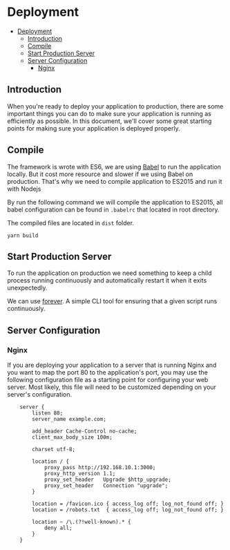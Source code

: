 # Deployment

- [Deployment](#deployment)
    - [Introduction](#introduction)
    - [Compile](#compile)
    - [Start Production Server](#start-production-server)
    - [Server Configuration](#server-configuration)
        - [Nginx](#nginx)

<a name="introduction"></a>

## Introduction

When you're ready to deploy your application to production, there are some important things you can do to make sure your application is running as efficiently as possible. In this document, we'll cover some great starting points for making sure your application is deployed properly.

<a name="compile"></a>

## Compile

The framework is wrote with ES6, we are using [Babel](https://babeljs.io/) to run the application locally. But it cost more resource and slower if we using Babel on production. That's why we need to compile application to ES2015 and run it with Nodejs

By run the following command we will compile the application to ES2015, all babel configuration can be found in `.babelrc` that located in root directory.

The compiled files are located in `dist` folder.

```
yarn build
```

<a name="start-production-server"></a>

## Start Production Server

To run the application on production we need something to keep a child process running continuously and automatically restart it when it exits unexpectedly.

We can use [forever](https://github.com/foreverjs/forever). A simple CLI tool for ensuring that a given script runs continuously.


<a name="server-configuration"></a>

## Server Configuration

<a name="nginx"></a>

### Nginx

If you are deploying your application to a server that is running Nginx and you want to map the port 80 to the application's port, you may use the following configuration file as a starting point for configuring your web server. Most likely, this file will need to be customized depending on your server's configuration.

```
    server {
        listen 80;
        server_name example.com;

        add_header Cache-Control no-cache;
        client_max_body_size 100m;

        charset utf-8;

        location / {
            proxy_pass http://192.168.10.1:3000;
            proxy_http_version 1.1;
            proxy_set_header   Upgrade $http_upgrade;
            proxy_set_header   Connection "upgrade";
        }

        location = /favicon.ico { access_log off; log_not_found off; }
        location = /robots.txt  { access_log off; log_not_found off; }

        location ~ /\.(?!well-known).* {
            deny all;
        }
    }
```
